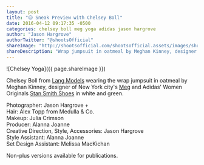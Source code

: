 ```yaml
---
layout: post
title: "😑 Sneak Preview with Chelsey Boll"
date: 2016-04-12 09:17:35 -0500
categories: chelsey boll meg yoga adidas jason hargrove
author: "Jason Hargrove"
authorTwitter: "@shootsOfficial"
shareImage: "http://shootsofficial.com/shootsofficial.assets/images/shoots-official-1.6-jasonhargrove-chelsea-yoga-float-35.jpg"
shareDescription: "Wrap jumpsuit in oatmeal by Meghan Kinney, designer of New York city's Meg; and Adidas Stan Smith shoes, worn by Chelsey Boll from Lang Models."
---
```


![Chelsey Yoga]({{ page.shareImage }})

Chelsey Boll from [Lang Models](http://www.langmodels.com) wearing the wrap jumpsuit in oatmeal by Meghan Kinney, designer of New York city's [Meg](https://www.megshops.com/product/572/ivory-wrap-jumpsuit) and Adidas' Women Originals [Stan Smith Shoes](http://www.adidas.ca/en/womens-stan-smith-shoes/S75560.html) in white and green.


Photographer: Jason Hargrove +<br>
Hair: Alex Topp from Medulla & Co.<br>
Makeup: Julia Crimson<br>
Producer: Alanna Joanne<br>
Creative Direction, Style, Accessories: Jason Hargrove<br>
Style Assistant: Alanna Joanne<br>
Set Design Assistant: Melissa MacKichan

Non-plus versions available for publications. 
